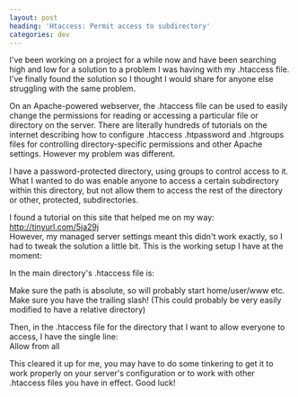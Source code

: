 ```yaml
---
layout: post
heading: 'Htaccess: Permit access to subdirectory'
categories: dev
---
```


I've been working on a project for a while now and have been searching high and low for a solution to a problem I was having with my .htaccess file. I've finally found the solution so I thought I would share for anyone else struggling with the same problem.

On an Apache-powered webserver, the .htaccess file can be used to easily change the permissions for reading or accessing a particular file or directory on the server. There are literally hundreds of tutorials on the internet describing how to configure .htaccess .htpassword and .htgroups files for controlling directory-specific permissions and other Apache settings. However my problem was different.

I have a password-protected directory, using groups to control access to it. What I wanted to do was enable anyone to access a certain subdirectory within this directory, but not allow them to access the rest of the directory or other, protected, subdirectories.

I found a tutorial on this site that helped me on my way: http://tinyurl.com/5ja29j<br> However, my managed server settings meant this didn't work exactly, so I had to tweak the solution a little bit. This is the working setup I have at the moment:

In the main directory's .htaccess file is:

Make sure the path is absolute, so will probably start home/user/www etc. Make sure you have the trailing slash! (This could probably be very easily modified to have a relative directory)

Then, in the .htaccess file for the directory that I want to allow everyone to access, I have the single line:<br> Allow from all

This cleared it up for me, you may have to do some tinkering to get it to work properly on your server's configuration or to work with other .htaccess files you have in effect. Good luck!